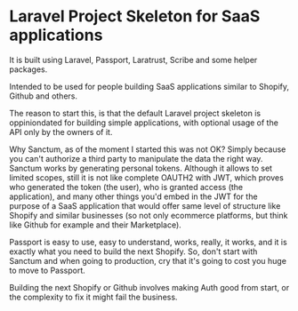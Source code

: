 # Laravel Project Skeleton for SaaS applications

It is built using Laravel, Passport, Laratrust, Scribe and some helper packages.

Intended to be used for people building SaaS applications similar to Shopify, Github and others.

The reason to start this, is that the default Laravel project skeleton is oppiniondated for building simple applications, with optional usage of the API only by the owners of it.

Why Sanctum, as of the moment I started this was not OK? Simply because you can't authorize a third party to manipulate the data the right way. Sanctum works by generating personal tokens. Although it allows to set limited scopes, still it is not like complete OAUTH2 with JWT, which proves who generated the token (the user), who is granted access (the application), and many other things you'd embed in the JWT for the purpose of a SaaS application that would offer same level of structure like Shopify and similar businesses (so not only ecommerce platforms, but think like Github for example and their Marketplace).

Passport is easy to use, easy to understand, works, really, it works, and it is exactly what you need to build the next Shopify. So, don't start with Sanctum and when going to production, cry that it's going to cost you huge to move to Passport.

Building the next Shopify or Github involves making Auth good from start, or the complexity to fix it might fail the business.
